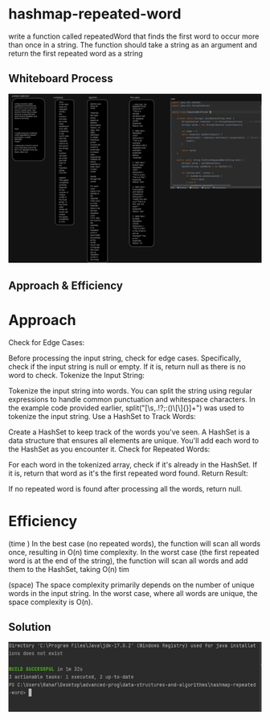 #  hashmap-repeated-word
write a function called repeatedWord that finds the first word to occur more than once in a string. The function should take a string as an argument and return the first repeated word as a string
## Whiteboard Process
![GitHub Logo](https://github.com/RahafH98/data-structures-and-algorithms/blob/main/hashmap-repeated-word/r.drawio.png)

## Approach & Efficiency

# Approach 

Check for Edge Cases:

Before processing the input string, check for edge cases. Specifically, check if the input string is null or empty. If it is, return null as there is no word to check.
Tokenize the Input String:

Tokenize the input string into words. You can split the string using regular expressions to handle common punctuation and whitespace characters. In the example code provided earlier, split("[\\s,.!?;:()\\[\\]{}]+") was used to tokenize the input string.
Use a HashSet to Track Words:

Create a HashSet to keep track of the words you've seen. A HashSet is a data structure that ensures all elements are unique. You'll add each word to the HashSet as you encounter it.
Check for Repeated Words:

For each word in the tokenized array, check if it's already in the HashSet. If it is, return that word as it's the first repeated word found.
Return Result:

If no repeated word is found after processing all the words, return null.

# Efficiency
(time )
In the best case (no repeated words), the function will scan all words once, resulting in O(n) time complexity.
In the worst case (the first repeated word is at the end of the string), the function will scan all words and add them to the HashSet, taking O(n) tim

(space)
The space complexity primarily depends on the number of unique words in the input string. In the worst case, where all words are unique, the space complexity is O(n).


## Solution
![Capture.JPG](Capture.JPG)
